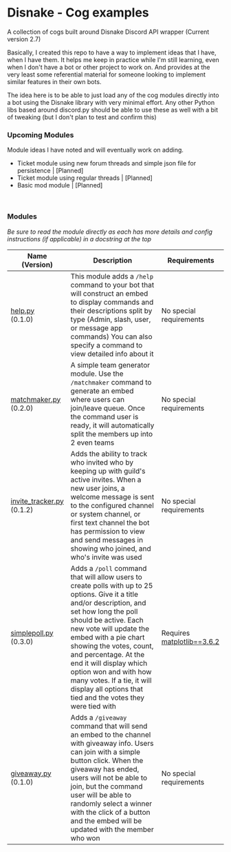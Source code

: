  # Disnake - Cog examples

 A collection of cogs built around Disnake Discord API wrapper (Current version 2.7)


 Basically, I created this repo to have a way to implement ideas that I have, when I have them.  It helps me keep in practice while I'm still learning, even when I don't have a bot or other project to work on. And provides at the very least some referential material for someone looking to implement similar features in their own bots.

 The idea here is to be able to just load any of the cog modules directly into a bot using the Disnake library with very minimal effort.  Any other Python libs based around discord.py should be able to use these as well with a bit of tweaking (but I don't plan to test and confirm this)



 ### Upcoming Modules
Module ideas I have noted and will eventually work on adding.  

- Ticket module using new forum threads and simple json file for persistence | [Planned] 
- Ticket module using regular threads | [Planned]
- Basic mod module | [Planned] 

&nbsp;




### Modules
*Be sure to read the module directly as each has more details and config instructions (if applicable) in a docstring at the top*

Name<br>(Version) | Description | Requirements
--- | --- | ---
[help.py](https://raw.githubusercontent.com/dlchamp/disnake-bot-modules/main/cogs/help.py)<br>(0.1.0) | This module adds a `/help` command to your bot that will construct an embed to display commands and their descriptions split by type (Admin, slash, user, or message app commands) You can also specify a command to view detailed info about it | No special requirements
[matchmaker.py](https://raw.githubusercontent.com/dlchamp/disnake-bot-modules/main/cogs/matchmaker.py)<br>(0.2.0) | A simple team generator module.  Use the `/matchmaker` command to generate an embed where users can join/leave queue. Once the command user is ready, it will automatically split the members up into 2 even teams | No special requirements
[invite_tracker.py](https://raw.githubusercontent.com/dlchamp/disnake-bot-modules/main/cogs/invite_tracker.py)<br>(0.1.2) | Adds the ability to track who invited who by keeping up with guild's active invites. When a new user joins, a welcome message is sent to the configured channel or system channel, or first text channel the bot has permission to view and send messages in showing who joined, and who's invite was used | No special requirements
[simplepoll.py](https://raw.githubusercontent.com/dlchamp/disnake-bot-modules/main/cogs/simplepoll.py)<br>(0.3.0) | Adds a `/poll` command that will allow users to create polls with up to 25 options. Give it a title and/or description, and set how long the poll should be active.  Each new vote will update the embed with a pie chart showing the votes, count, and percentage.  At the end it will display which option won and with how many votes.  If a tie, it will display all options that tied and the votes they were tied with | Requires [matplotlib==3.6.2](https://pypi.org/project/matplotlib/)
[giveaway.py](https://raw.githubusercontent.com/dlchamp/disnake-bot-modules/main/cogs/giveaway.py)<br>(0.1.0) | Adds a `/giveaway` command that will send an embed to the channel with giveaway info.  Users can join with a simple button click.  When the giveaway has ended, users will not be able to join, but the command user will be able to randomly select a winner with the click of a button and the embed will be updated with the member who won | No special requirements